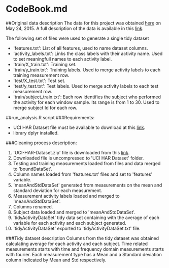 CodeBook.md
=====================

##Original data description
The data for this project was obtained [here](https://d396qusza40orc.cloudfront.net/getdata%2Fprojectfiles%2FUCI%20HAR%20Dataset.zip) on May 24, 2015.
A full description of the data is available in this [link](http://archive.ics.uci.edu/ml/datasets/Human+Activity+Recognition+Using+Smartphones).

The following set of files were used to generate a single tidy dataset
* 'features.txt': List of all features, used to name dataset columns.
* 'activity_labels.txt': Links the class labels with their activity name. Used to set meaningfull names to each activity label.
* 'train/X_train.txt': Training set.
* 'train/y_train.txt': Training labels. Used to merge activity labels to each training measurement row.
* 'test/X_test.txt': Test set.
* 'test/y_test.txt': Test labels. Used to merge activity labels to each test measurement row.
* 'train/subject_train.txt': Each row identifies the subject who performed the activity for each window sample. Its range is from 1 to 30. Used to merge subject Id for each row.

##run_analysis.R script
###Requirements:
* UCI HAR Dataset file must be available to download at this [link](https://d396qusza40orc.cloudfront.net/getdata%2Fprojectfiles%2FUCI%20HAR%20Dataset.zip).
* library dplyr installed.

###Cleaning process description:
1. 'UCI-HAR-Dataset.zip' file is downloaded from this [link](https://d396qusza40orc.cloudfront.net/getdata%2Fprojectfiles%2FUCI%20HAR%20Dataset.zip).
2. Downloaded file is uncompressed to 'UCI HAR Dataset' folder.
3. Testing and training measurements loaded from files and data merged to 'boundDataSet'.
4. Column names loaded from 'features.txt' files and set to 'features' variable.
5. 'meanAndStdDataSet' generated from measurements on the mean and standard deviation for each measurement.
6. Measurement activity labels loaded and merged to 'meanAndStdDataSet'.
7. Columns renamed.
8. Subject data loaded and merged to 'meanAndStdDataSet'.
9. 'tidyActivityDataSet' tidy data set containing with the average of each variable for each activity and each subject generated.
10. 'tidyActivityDataSet' exported to 'tidyActivityDataSet.txt' file.

###Tidy dataset description
Columns from the tidy dataset was obtained calculating average for each activity and each subject. Time related measurements starts with time and frequency domain measurements starts with fourier. Each measurement type has a Mean and a Standard deviation column indicated by Mean and Std respectively.
